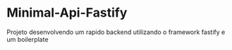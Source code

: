 # Minimal-Api-Fastify
Projeto desenvolvendo um rapido backend utilizando o framework fastify e um boilerplate
